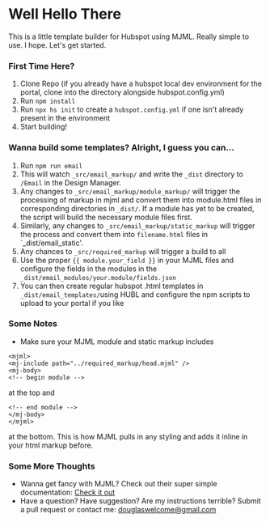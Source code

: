 # Well Hello There

This is a little template builder for Hubspot using MJML. Really simple to use. I hope. Let's get started.

### First Time Here?
1. Clone Repo (if you already have a hubspot local dev environment for the portal, clone into the directory alongside hubspot.config.yml)
2. Run `npm install`
3. Run `npx hs init` to create a `hubspot.config.yml` if one isn't already present in the environment
4. Start building!

### Wanna build some templates? Alright, I guess you can...

1. Run `npm run email`
2. This will watch `_src/email_markup/` and write the `_dist` directory to `/Email` in the Design Manager.
3. Any changes to `_src/email_markup/module_markup/` will trigger the processing of markup in mjml and convert them into module.html files in corresponding directories in `_dist/`. If a module has yet to be created, the script will build the necessary module files first.
4. Similarly, any changes to `_src/email_markup/static_markup` will trigger the process and convert them into `filename.html` files in `_dist/email_static'.
5. Any chances to `_src/required_markup` will trigger a build to all 
6. Use the proper `{{ module.your_field }}` in your MJML files and configure the fields in the modules in the `_dist/email_modules/your.module/fields.json`
7. You can then create regular hubspot .html templates in `_dist/email_templates/`using HUBL and configure the npm scripts to upload to your portal if you like

### Some Notes
* Make sure your MJML module and static markup includes 
```
<mjml>
<mj-include path="../required_markup/head.mjml" />
<mj-body>
<!-- begin module -->
```

at the top and 

```
<!-- end module -->
</mj-body>
</mjml>
```

at the bottom. This is how MJML pulls in any styling and adds it inline in your html markup before.



### Some More Thoughts

* Wanna get fancy with MJML? Check out their super simple documentation: [Check it out](https://mjml.io/documentation/) 
* Have a question? Have suggestion? Are my instructions terrible? Submit a pull request or contact me: douglaswelcome@gmail.com